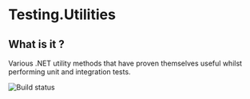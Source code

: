 # Testing.Utilities

## What is it ?
Various .NET utility methods that have proven themselves useful whilst
performing unit and integration tests.

![Build status](https://travis-ci.com/lophtware/Testing.Utilities.svg?branch=master)
